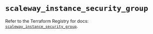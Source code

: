 # `scaleway_instance_security_group`

Refer to the Terraform Registry for docs: [`scaleway_instance_security_group`](https://registry.terraform.io/providers/scaleway/scaleway/2.59.0/docs/resources/instance_security_group).
